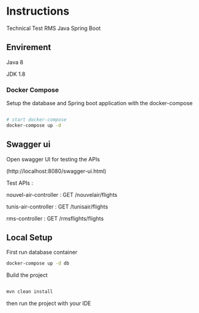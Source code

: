  # Instructions

Technical Test RMS Java Spring Boot

## Envirement

Java 8

JDK 1.8

### Docker Compose

Setup the database and Spring boot  application with the docker-compose

```bash

# start docker-compose
docker-compose up -d

```

## Swagger ui 

Open swagger UI for testing the APIs


(http://localhost:8080/swagger-ui.html)


Test APIs :

nouvel-air-controller : 
    GET /nouvelair/flights

tunis-air-controller : 
    GET /tunisair/flights

rms-controller : 
    GET /rmsflights/flights



## Local Setup 
First run database container 

```bash
docker-compose up -d db
```

Build the project

```bash

mvn clean install

```

then run the project with your IDE
